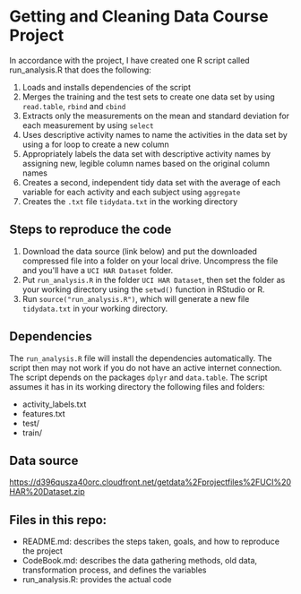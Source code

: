 # Getting and Cleaning Data Course Project

In accordance with the project, I have created one R script called run_analysis.R that does the following:

1. Loads and installs dependencies of the script
2. Merges the training and the test sets to create one data set by using ```read.table```, ```rbind``` and ```cbind```
3. Extracts only the measurements on the mean and standard deviation for each measurement by using ```select```
4. Uses descriptive activity names to name the activities in the data set by using a for loop to create a new column
5. Appropriately labels the data set with descriptive activity names by assigning new, legible column names based on the original column names
6. Creates a second, independent tidy data set with the average of each variable for each activity and each subject using ```aggregate```
7. Creates the ```.txt``` file ```tidydata.txt``` in the working directory

## Steps to reproduce the code

1. Download the data source (link below) and put the downloaded compressed file into a folder on your local drive. Uncompress the file and you'll have a ```UCI HAR Dataset``` folder.
2. Put ```run_analysis.R``` in the folder  ```UCI HAR Dataset```, then set the folder as your working directory using the ```setwd()``` function in RStudio or R.
3. Run ```source("run_analysis.R")```, which will generate a new file ```tidydata.txt``` in your working directory.

## Dependencies

The ```run_analysis.R``` file will install the dependencies automatically. The script then may not work if you do not have an active internet connection. The script depends on the packages ```dplyr``` and ```data.table```. The script assumes it has in its working directory the following files and folders:
- activity_labels.txt
- features.txt
- test/
- train/

## Data source
https://d396qusza40orc.cloudfront.net/getdata%2Fprojectfiles%2FUCI%20HAR%20Dataset.zip

## Files in this repo:
- README.md: describes the steps taken, goals, and how to reproduce the project
- CodeBook.md: describes the data gathering methods, old data, transformation process, and defines the variables
- run_analysis.R: provides the actual code
